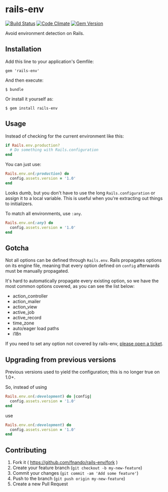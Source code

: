 # rails-env

[![Build Status](https://travis-ci.org/fnando/rails-env.svg)](https://travis-ci.org/fnando/rails-env)
[![Code Climate](https://codeclimate.com/github/fnando/rails-env.png)](https://codeclimate.com/github/fnando/rails-env)
[![Gem Version](https://badge.fury.io/rb/rails-env.svg)](http://badge.fury.io/rb/rails-env)

Avoid environment detection on Rails.

## Installation

Add this line to your application's Gemfile:

    gem 'rails-env'

And then execute:

    $ bundle

Or install it yourself as:

    $ gem install rails-env

## Usage

Instead of checking for the current environment like this:

```ruby
if Rails.env.production?
  # Do something with Rails.configuration
end
```

You can just use:

```ruby
Rails.env.on(:production) do
  config.assets.version = '1.0'
end
```

Looks dumb, but you don't have to use the long `Rails.configuration` or assign it to a local variable. This is useful when you're extracting out things to initializers.

To match all environments, use `:any`.

```ruby
Rails.env.on(:any) do
  config.assets.version = '1.0'
end
```

## Gotcha

Not all options can be defined through `Rails.env`. Rails propagates options on its engine file, meaning that every option defined on `config` afterwards must be manually propagated. 

It's hard to automatically propagate every existing option, so we have the most common options covered, as you can see the list below:

- action_controller
- action_mailer
- action_view
- active_job
- active_record
- time_zone
- auto/eager load paths
- i18n

If you need to set any option not covered by rails-env, [please open a ticket](https://github.com/fnando/rails-env/issues/new).

## Upgrading from previous versions

Previous versions used to yield the configuration; this is no longer true on 1.0+.

So, instead of using

```ruby
Rails.env.on(:development) do |config|
  config.assets.version = '1.0'
end
```

use

```ruby
Rails.env.on(:development) do
  config.assets.version = '1.0'
end
```

## Contributing

1. Fork it ( https://github.com/fnando/rails-env/fork )
2. Create your feature branch (`git checkout -b my-new-feature`)
3. Commit your changes (`git commit -am 'Add some feature'`)
4. Push to the branch (`git push origin my-new-feature`)
5. Create a new Pull Request
